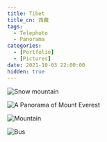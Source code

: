 ```yaml
---
title: Tibet
title_cn: 西藏
tags:
  - Telephoto
  - Panorama
categories:
  - [Portfolio]
  - [Pictures]
date: 2021-10-03 22:00:00
hidden: true
---
```


![Snow mountain](https://cdn.ze3kr.com/6T-behmofKYLsxlrK0l_MQ/d908677f-d2e1-43d1-d9bd-2cee9958e500/extra)

![A Panorama of Mount Everest](https://cdn.ze3kr.com/6T-behmofKYLsxlrK0l_MQ/3a2b8028-ac81-4b00-10ed-fe98d8727500/extra)

![Mountain](https://cdn.ze3kr.com/6T-behmofKYLsxlrK0l_MQ/d5dda61e-ff72-4310-47c8-108894dda600/extra)

![Bus](https://cdn.ze3kr.com/6T-behmofKYLsxlrK0l_MQ/546e98e8-ec69-4599-6e8c-946d04bdc200/extra)
